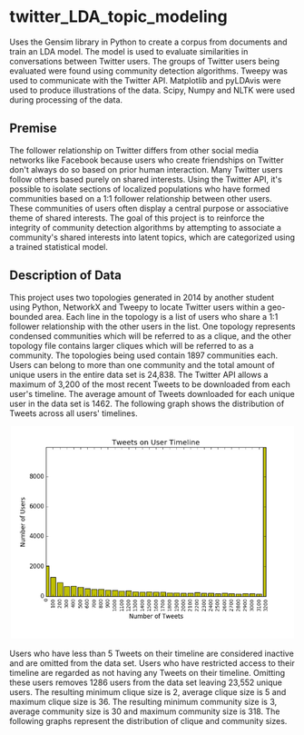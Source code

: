 # twitter_LDA_topic_modeling
Uses the Gensim library in Python to create a corpus from documents and train an LDA model.
The model is used to evaluate similarities in conversations between Twitter users.
The groups of Twitter users being evaluated were found using community detection algorithms. Tweepy was used to communicate with the Twitter API. Matplotlib and pyLDAvis were used to produce illustrations of the data. Scipy, Numpy and NLTK were used during processing of the data. 

## Premise
The follower relationship on Twitter differs from other social media networks like Facebook because users who create friendships on Twitter don't always do so based on prior human interaction. Many Twitter users follow others based purely on shared interests. Using the Twitter API, it's possible to isolate sections of localized populations who have formed communities based on a 1:1 follower relationship between other users. These communities of users often display a central purpose or associative theme of shared interests. The goal of this project is to reinforce the integrity of community detection algorithms by attempting to associate a community's shared interests into latent topics, which are categorized using a trained statistical model.

## Description of Data
This project uses two topologies generated in 2014 by another student using Python, NetworkX and Tweepy to locate Twitter users within a geo-bounded area. Each line in the topology is a list of users who share a 1:1 follower relationship with the other users in the list. One topology represents condensed communities which will be referred to as a clique, and the other topology file contains larger cliques which will be referred to as a community. The topologies being used contain 1897 communities each. Users can belong to more than one community and the total amount of unique users in the entire data set is 24,838. The Twitter API allows a maximum of 3,200 of the most recent Tweets to be downloaded from each user's timeline. The average amount of Tweets downloaded for each unique user in the data set is 1462. The following graph shows the distribution of Tweets across all users' timelines. 

<p align="center">
  <img src="/img/tweet_distribution.png" width="500"/>
</p>

Users who have less than 5 Tweets on their timeline are considered inactive and are omitted from the data set. Users who have restricted access to their timeline are regarded as not having any Tweets on their timeline. Omitting these users removes 1286 users from the data set leaving 23,552 unique users. The resulting minimum clique size is 2, average clique size is 5 and maximum clique size is 36. The resulting minimum community size is 3, average community size is 30 and maximum community size is 318. The following graphs represent the distribution of clique and community sizes. 

<p align="center">
  <img src="" style="float:left; width:350; margin-right:1%;"/>
</p>

